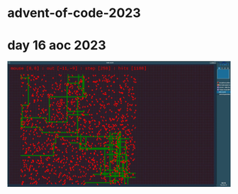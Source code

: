# advent-of-code-2023

# day 16 aoc 2023

![day 16 part one](https://github.com/terryc321/advent-of-code-2023/blob/main/day16/images/2023-12-21_003.jpg?raw=true)



